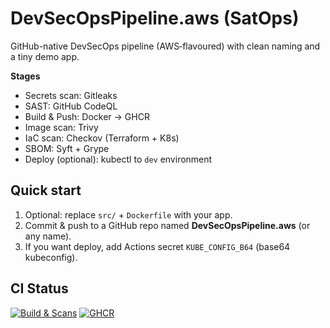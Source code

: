 # DevSecOpsPipeline.aws (SatOps)

GitHub-native DevSecOps pipeline (AWS‑flavoured) with clean naming and a tiny demo app.

**Stages**
- Secrets scan: Gitleaks
- SAST: GitHub CodeQL
- Build & Push: Docker → GHCR
- Image scan: Trivy
- IaC scan: Checkov (Terraform + K8s)
- SBOM: Syft + Grype
- Deploy (optional): kubectl to `dev` environment

## Quick start
1) Optional: replace `src/` + `Dockerfile` with your app.
2) Commit & push to a GitHub repo named **DevSecOpsPipeline.aws** (or any name).
3) If you want deploy, add Actions secret `KUBE_CONFIG_B64` (base64 kubeconfig).

## CI Status
[![Build & Scans](https://github.com/sat0ps/DevSecOps-Pipeline-aws/actions/workflows/ci.yml/badge.svg)](../../actions)
[![GHCR](https://img.shields.io/badge/GHCR-devsecops--pipeline--aws-informational)](https://github.com/sat0ps/DevSecOps-Pipeline-aws/pkgs/container/devsecops-pipeline-aws)
